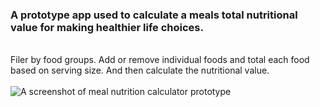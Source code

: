 ### A prototype app used to calculate a meals total nutritional value for making healthier life choices.
<br/>
Filer by food groups. Add or remove individual foods and total each food based on serving size. And then calculate the nutritional value.
<br/>
<br/>


<img src="../../blob/main/bodyboon-ss.png" alt="A screenshot of meal nutrition calculator prototype" />
